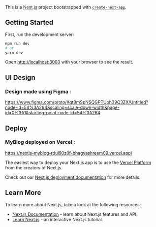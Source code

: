 This is a [Next.js](https://nextjs.org/) project bootstrapped with [`create-next-app`](https://github.com/vercel/next.js/tree/canary/packages/create-next-app).

## Getting Started

First, run the development server:

```bash
npm run dev
# or
yarn dev
```

Open [http://localhost:3000](http://localhost:3000) with your browser to see the result.



## UI Design

### Design made using Figma :

https://www.figma.com/proto/Xqt8mSpNSQGPTUoh39Q3ZX/Untitled?node-id=54%3A264&scaling=scale-down-width&page-id=0%3A1&starting-point-node-id=54%3A264



## Deploy

### MyBlog deployed on Vercel : 

https://nextjs-myblog-rdul90z0f-bhagyashreem09.vercel.app/

The easiest way to deploy your Next.js app is to use the [Vercel Platform](https://vercel.com/new?utm_medium=default-template&filter=next.js&utm_source=create-next-app&utm_campaign=create-next-app-readme) from the creators of Next.js.

Check out our [Next.js deployment documentation](https://nextjs.org/docs/deployment) for more details.


## Learn More

To learn more about Next.js, take a look at the following resources:

- [Next.js Documentation](https://nextjs.org/docs) - learn about Next.js features and API.
- [Learn Next.js](https://nextjs.org/learn) - an interactive Next.js tutorial.
